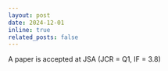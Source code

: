 ```yaml
---
layout: post
date: 2024-12-01
inline: true
related_posts: false
---
```


A paper is accepted at JSA (JCR = Q1, IF = 3.8)
